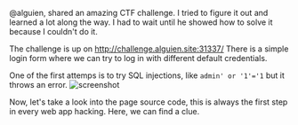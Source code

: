 @alguien, shared an amazing CTF challenge. I tried to figure it out and learned a lot along the way. I had to wait until he showed how to solve 
it because I couldn't do it.

The challenge is up on http://challenge.alguien.site:31337/
There is a simple login form where we can try to log in with different default credentials.

One of the first attemps is to try SQL injections, like `admin' or '1'='1` but it throws an error.
![screenshot]()

Now, let's take a look into the page source code, this is always the first step in every web app hacking.
Here, we can find a clue.
